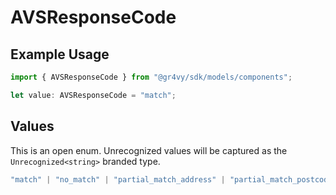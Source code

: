 # AVSResponseCode

## Example Usage

```typescript
import { AVSResponseCode } from "@gr4vy/sdk/models/components";

let value: AVSResponseCode = "match";
```

## Values

This is an open enum. Unrecognized values will be captured as the `Unrecognized<string>` branded type.

```typescript
"match" | "no_match" | "partial_match_address" | "partial_match_postcode" | "unavailable" | Unrecognized<string>
```